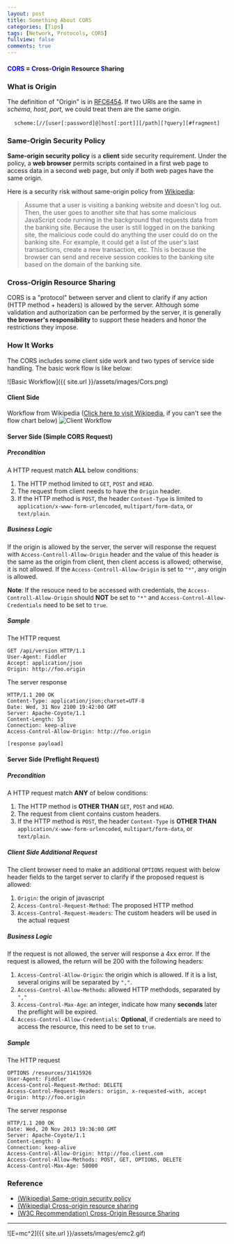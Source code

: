```yaml
---
layout: post
title: Something About CORS
categories: [Tips]
tags: [Network, Protocols, CORS]
fullview: false
comments: true
---
```


#### <span style="color:blue">**CORS**</span> = <span style="color:blue">**C**</span>ross-<span style="color:blue">**O**</span>rigin <span style="color:blue">**R**</span>esource <span style="color:blue">**S**</span>haring


### What is Origin
The definition of "Origin" is in [RFC6454](https://tools.ietf.org/html/rfc6454). If two URIs are the same in *schema*, *host*, *port*, we could treat them are the same origin.

&nbsp;&nbsp;&nbsp;&nbsp;`scheme:[//[user[:password]@]host[:port]][/path][?query][#fragment]`


### Same-Origin Security Policy
**Same-origin security policy** is a **client** side security requirement. Under the policy, a **web browser** permits scripts contained in a first web page to access data in a second web page, but only if both web pages have the same origin. 

Here is a security risk without same-origin policy from [Wikipedia](https://en.wikipedia.org/wiki/Same-origin_policy#Security_Applications):

> Assume that a user is visiting a banking website and doesn't log out. Then, the user goes to another site that has some malicious JavaScript code running in the background that requests data from the banking site. Because the user is still logged in on the banking site, the malicious code could do anything the user could do on the banking site. For example, it could get a list of the user's last transactions, create a new transaction, etc. This is because the browser can send and receive session cookies to the banking site based on the domain of the banking site.

### Cross-Origin Resource Sharing
CORS is a "protocol" between server and client to clarify if any action (HTTP method + headers) is allowed by the server. Although some validation and authorization can be performed by the server, it is generally **the browser's responsibility** to support these headers and honor the restrictions they impose.

### How It Works
The CORS includes some client side work and two types of service side handling. The basic work flow is like below:

![Basic Workflow]({{ site.url }}/assets/images/Cors.png)

#### Client Side
Workflow from Wikipedia ([Click here to visit Wikipedia](https://en.wikipedia.org/wiki/Cross-origin_resource_sharing#How_CORS_works), if you can't see the flow chart below)
![Client Workflow](https://upload.wikimedia.org/wikipedia/commons/thumb/c/ca/Flowchart_showing_Simple_and_Preflight_XHR.svg/1024px-Flowchart_showing_Simple_and_Preflight_XHR.svg.png)

#### Server Side (Simple CORS Request)
##### Precondition 
A HTTP request match **ALL** below conditions:
1. The HTTP method limited to `GET`, `POST` and `HEAD`.
2. The request from client needs to have the `Origin` header. 
3. If the HTTP method is `POST`, the header `Content-Type` is limited to `application/x-www-form-urlencoded`, `multipart/form-data`, or `text/plain`.

##### Business Logic
If the origin is allowed by the server, the server will response the request with `Access-Controll-Allow-Origin` header and the value of this header is the same as the origin from client, then client access is allowed; otherwise, it is not allowed. If the `Access-Controll-Allow-Origin` is set to `"*"`, any origin is allowed. 

**Note**: If the resouce need to be accessed with credentials, the `Access-Controll-Allow-Origin` should **NOT** be set to `"*"` and `Access-Control-Allow-Credentials` need to be set to `true`.

##### Sample
The HTTP request

    GET /api/version HTTP/1.1
    User-Agent: Fiddler
    Accept: application/json
    Origin: http://foo.origin

The server response

    HTTP/1.1 200 OK
    Content-Type: application/json;charset=UTF-8
    Date: Wed, 31 Nov 2100 19:42:00 GMT
    Server: Apache-Coyote/1.1
    Content-Length: 53
    Connection: keep-alive
    Access-Control-Allow-Origin: http://foo.origin

    [response payload]

#### Server Side (Preflight Request)
##### Precondition
A HTTP request match **ANY** of below conditions:
1. The HTTP method is **OTHER THAN** `GET`, `POST` and `HEAD`.
2. The request from client contains custom headers. 
3. If the HTTP method is `POST`, the header `Content-Type` is **OTHER THAN** `application/x-www-form-urlencoded`, `multipart/form-data`, or `text/plain`.

##### Client Side Additional Request
The client browser need to make an additional `OPTIONS` request with below header fields to the target server to clarify if the proposed request is allowed:
1. `Origin`: the origin of javascript
2. `Access-Control-Request-Method`: The proposed HTTP method
3. `Access-Control-Request-Headers`: The custom headers will be used in the actual request

##### Business Logic
If the request is not allowed, the server will response a 4xx error. 
If the request is allowed, the return will be 200 with the following headers:
1. `Access-Control-Allow-Origin`: the origin which is allowed. If it is a list, several origins will be separated by `","`.
2. `Access-Control-Allow-Methods`: allowed HTTP methdods, separated by `","`
3. `Access-Control-Max-Age`: an integer, indicate how many **seconds** later the preflight will be expired.
4. `Access-Control-Allow-Credentials`: **Optional**, if credentials are need to access the resource, this need to be set to `true`.

##### Sample
The HTTP request

    OPTIONS /resources/31415926
    User-Agent: Fiddler
    Access-Control-Request-Method: DELETE
    Access-Control-Request-Headers: origin, x-requested-with, accept
    Origin: http://foo.origin

The server response

    HTTP/1.1 200 OK
    Date: Wed, 20 Nov 2013 19:36:00 GMT
    Server: Apache-Coyote/1.1
    Content-Length: 0
    Connection: keep-alive
    Access-Control-Allow-Origin: http://foo.client.com
    Access-Control-Allow-Methods: POST, GET, OPTIONS, DELETE
    Access-Control-Max-Age: 50000

### Reference
  * [(Wikipedia) Same-origin security policy](https://en.wikipedia.org/wiki/Same-origin_policy)
  * [(Wikipedia) Cross-origin resource sharing](https://en.wikipedia.org/wiki/Cross-origin_resource_sharing)
  * [(W3C Recommendation) Cross-Origin Resource Sharing](https://www.w3.org/TR/cors/)


---
![E=mc^2]({{ site.url }}/assets/images/emc2.gif)